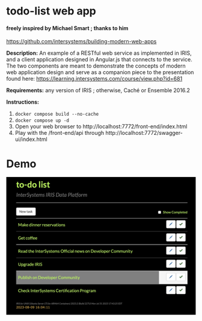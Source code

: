 # todo-list web app
#### freely inspired by Michael Smart ; thanks to him
https://github.com/intersystems/building-modern-web-apps

__Description:__ An example of a RESTful web service as implemented in IRIS, and a client application designed in Angular.js that connects to the service. The two components are meant to demonstrate the concepts of modern web application design and serve as a companion piece to the presentation found here: https://learning.intersystems.com/course/view.php?id=681

__Requirements:__ any version of IRIS ; otherwise, Caché or Ensemble 2016.2

__Instructions:__

1. `docker compose build --no-cache`
2. `docker compose up -d`
3. Open your web browser to http://localhost:7772/front-end/index.html
4. Play with the /front-end/api through http://localhost:7772/swagger-ui/index.html

# Demo
![demo](./images/demo.jpg)
